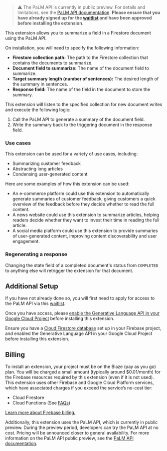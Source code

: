 > ⚠️ The PaLM API is currently in public preview. For details and limitations, see the [PaLM API documentation](https://developers.generativeai.google/guide/preview_faq).
> **Please ensure that you have already signed up for the [waitlist](https://makersuite.google.com/waitlist) and have been approved before installing the extension.**

This extension allows you to summarize a field in a Firestore document using the PaLM API.

On installation, you will need to specify the following information:

- **Firestore collection path:** The path to the Firestore collection that contains the documents to summarize.
- **Document field to summarize:** The name of the document field to summarize.
- **Target summary length (number of sentences):** The desired length of the summary in sentences.
- **Response field:** The name of the field in the document to store the summary.

This extension will listen to the specified collection for new document writes and execute the following logic:

1. Call the PaLM API to generate a summary of the document field.
2. Write the summary back to the triggering document in the response field.

### Use cases

This extension can be used for a variety of use cases, including:

- Summarizing customer feedback
- Abstracting long articles
- Condensing user-generated content

Here are some examples of how this extension can be used:

- An e-commerce platform could use this extension to automatically generate summaries of customer feedback, giving customers a quick overview of the feedback before they decide whether to read the full content.
- A news website could use this extension to summarize articles, helping readers decide whether they want to invest their time in reading the full article.
- A social media platform could use this extension to provide summaries of user-generated content, improving content discoverability and user engagement.

### Regenerating a response

Changing the state field of a completed document's status from `COMPLETED` to anything else will retrigger the extension for that document.

## Additional Setup

If you have not already done so, you will first need to apply for access to the PaLM API via this [waitlist](https://makersuite.google.com/waitlist).

Once you have access, please [enable the Generative Language API in your Google Cloud Project](https://console.cloud.google.com/apis/library/generativelanguage.googleapis.com) before installing this extension.

Ensure you have a [Cloud Firestore database](https://firebase.google.com/docs/firestore/quickstart) set up in your Firebase project, and enabled the Generative Language API in your Google Cloud Project before installing this extension.

## Billing

To install an extension, your project must be on the Blaze (pay as you go) plan. You will be charged a small amount (typically around $0.01/month) for the Firebase resources required by this extension (even if it is not used).
This extension uses other Firebase and Google Cloud Platform services, which have associated charges if you exceed the service’s no-cost tier:

- Cloud Firestore
- Cloud Functions (See [FAQs](https://firebase.google.com/support/faq#extensions-pricing))

[Learn more about Firebase billing.](https://firebase.google.com/pricing)

Additionally, this extension uses the PaLM API, which is currently in public preview. During the preview period, developers can try the PaLM API at no cost. Pricing will be announced closer to general availability. For more information on the PaLM API public preview, see the [PaLM API documentation](https://developers.generativeai.google/guide/preview_faq).

